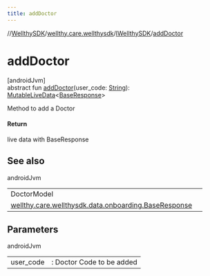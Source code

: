 ```yaml
---
title: addDoctor
---
```

//[WellthySDK](../../../index.html)/[wellthy.care.wellthysdk](../index.html)/[IWellthySDK](index.html)/[addDoctor](add-doctor.html)



# addDoctor



[androidJvm]\
abstract fun [addDoctor](add-doctor.html)(user_code: [String](https://kotlinlang.org/api/latest/jvm/stdlib/kotlin/-string/index.html)): [MutableLiveData](https://developer.android.com/reference/kotlin/androidx/lifecycle/MutableLiveData.html)&lt;[BaseResponse](../../wellthy.care.wellthysdk.data.onboarding/-base-response/index.html)&gt;



Method to add a Doctor



#### Return



live data with BaseResponse



## See also


androidJvm

| | |
|---|---|
| DoctorModel |  |
| [wellthy.care.wellthysdk.data.onboarding.BaseResponse](../../wellthy.care.wellthysdk.data.onboarding/-base-response/index.html) |  |



## Parameters


androidJvm

| | |
|---|---|
| user_code | : Doctor Code to be added |




